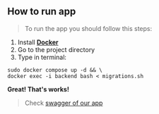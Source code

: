 ## How to run app
>To run the app you should follow this steps:
 
1. Install [**Docker**](https://docs.docker.com/get-docker/)
2. Go to the project directory
3. Type in terminal:
```
sudo docker compose up -d && \
docker exec -i backend bash < migrations.sh
```

**Great! That's works!**
>Check [swagger of our app](http://localhost/docs)
